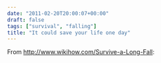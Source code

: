 ```yaml
---
date: "2011-02-20T20:00:07+00:00"
draft: false
tags: ["survival", "falling"]
title: "It could save your life one day"
---
```

From http://www.wikihow.com/Survive-a-Long-Fall:



